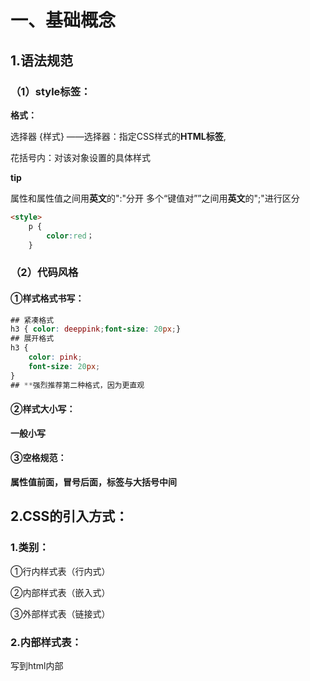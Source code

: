 # 一、基础概念

## 1.语法规范

### （1）**style标签：**

**格式：** 

选择器 {样式} ——选择器：指定CSS样式的**HTML标签**,

花括号内：对该对象设置的具体样式	

**tip**

属性和属性值之间用**英文**的":"分开
	   多个“键值对””之间用**英文**的";"进行区分

```html
<style>
    p {
        color:red；
    }
```



### （2）代码风格

#### ①样式格式书写：

```css
## 紧凑格式
h3 { color: deeppink;font-size: 20px;}
## 展开格式
h3 {
    color: pink;
	font-size: 20px;
}
## **强烈推荐第二种格式，因为更直观
```

#### ②样式大小写：

**一般小写**

#### ③空格规范：

**属性值前面，冒号后面，标签与大括号中间**



## 2.CSS的引入方式：

### 1.**类别**：

①行内样式表（行内式）

②内部样式表（嵌入式）

③外部样式表（链接式）

### 2.**内部样式表**：

写到html内部<style>中

tip:

理论上<style>可以放在HTML文档的**任何地方**，但**一般**放到**<head>**里面

### 3.**行内样式表**：            

在**元素标签内部**的style标签中设点CSS样式——适合修改**简单样式**

```css
<标签名 style="color: xx; font-size: xxpx;">青春不常在</标签名>
```

### 4.**外部样式表**：

样式单独写到**CSS文件**中，引入到HTML页面中使用——样式比较多

步骤：

①建立.css文件，里面**不写style标签**

②在HTML页面中，使用**<link>标签**引入这个文件

<link rel= "stylesheet" href="css文件路径">



| 样式表     | 优点                     | 缺点         | 使用情况     | 控制范围     |
| ---------- | ------------------------ | ------------ | ------------ | ------------ |
| 行内样式表 | 书写方便，权重高         | 结构样式混写 | 较少         | 控制一个界面 |
| 内部样式表 | 部分结构和样式相分离     | 没有彻底分离 | 较多         | 控制一个页面 |
| 外部样式表 | 完全实现结构和样式相分离 | 需要引入     | 最多（强推） | 控制多个页面 |





## 3.CSS的元素显示模式

### ①**块元素**：

常见有<h1>~<h6>、<p>、<div>、<ul>、<ol>、<li>等，**div标签**最典型？？》现在才CZHZ去HQ去问问·		`	·

特点：

- 自己**独占一行**
- 高，宽，外边距，内边距都**能调**
- 宽度默认为**父级宽度**100%
- 是一个容器及盒子，里面可以放**行内或块级**元素
- 文件类元素内不能使用块级元素，例如<p>不能放<div>

### ②**行内(内联)元素**：

常见有<a>、<strong>、<em>、<del>等

特点：

- 一行显示**多个**
- 高宽直接设置**无效**
- 默认宽度就是它**本身**内容的宽度
- 行内元素只能容纳**文本**或**其他行内元素**

**tip**

①链接内不能再放链接

②特殊情况链接 <a> 可以放块级元素，但是给<a> 转换一下块级模式最安全



### ③**行内块元素：**

<img /> 、 <input /> 、 <td>

特点：

- 和相邻行内元素（行内块）在一行，但是他们之间会有空白间隙。一行可以显示多个

- 默认宽度就是它本身内容的宽度

- 高度，行高、外（内）边距都可以控制

  | 元素模式       | 元素排列                     | 设置样式                   | 默认宽度         | 包含                             |
  | -------------- | ---------------------------- | -------------------------- | ---------------- | -------------------------------- |
  | **块级元素**   | 一行只能放**一个**块级元素   | **可以**设置宽度高度       | **容器的100%**   | 容器级可以包含**任何**标签       |
  | **行内元素**   | 一行可以放**多个**行内元素   | **不**可以直接设置高度宽度 | 他**本身**的宽度 | 容纳**文本**或则**其他行内标签** |
  | **行内块元素** | 一行可以放**多个**行内块元素 | **可以**设置宽度高度       | 他**本身**的宽度 |                                  |

  

### ④元素显示模式转换：

```css
display:block;
/* 行内元素转换为块元素 */
display:inline;
/* 块元素转换为行内元素 */
display:inline-block;
```

## 4.CSS的三大特性

### ①层叠性：

给相同样式时候，此时一个样式就会**覆盖（层叠）**另一个冲突的样式		

主要解决**样式冲突**问题

**原则：**

- 样式冲突，遵循的原则就是**就近原则**，哪个样式离结构近，就执行哪个
- 样式不冲突，不会层叠



### ②继承性：

​	**子标签**继承**父标签**某些样式（**text-，font-，line-，color**属性可以继承)

​	**行高的继承性：**

```css
body {
	font:12px/1.5 Microsoft YaHei;
}
/* 行高可以跟单位也可以不跟单位
   如果子元素没有设置行高，则会继承父元素的行高1.5
   此时子元素的行高是：当前子元素的文字大小的1.5倍
   body行高1.5这样写法最大优势是其中子元素可以根据自己文字大小调整行高*/
```



### ③优先级：

同个元素多个选择器，则执行**层叠性**

选择性不用，则根据**选择器权重**执行

| 选择器               | 选择器权重 |
| -------------------- | ---------- |
| 继承 或者 *          | 0，0，0，0 |
| 标签选择器           | 0，0，0，1 |
| 类选择器，伪类选择器 | 0，0，1，0 |
| ID选择器             | 0，1，0，0 |
| 行内样式 style""     | 1，0，0，0 |
| !important 重要的    | ∞无穷大    |

```css
div {
    color: pink!important	
}
```



 tip

①继承权重为0，注意看子类标签是否有选择器

②等级判断**从左往右**

③**继承<标签<类=伪类<ID<行内样式<!important**							  														

④权重叠加：**div ul li → 0，0，0，3**

​					  **.nav ul li → 0，0，1，2**

​					  **a:hover → 0，0，1，1**

​					  **.nav a → 0，0，1，1**

⑤只有涉及**复合选择器**时候在计算权重，基础选择器只考虑继承为0



## **5.元素的显示与隐藏**

**用处：**类似网站广告，当我们点击关闭就不见了，但是我们重新刷新页面，会重新出现

本质：**让一个元素在页面内隐藏或者显示出来**

### 1.display属性

用于设置一个元素应如何显示

display：none；隐藏对象

display：block；除了转换为块级元素之外，同时还有显示元素的意思

**display隐藏元素后，不在占有原来的位置**

### 2.visibility

用于指定一个元素应可见还是隐藏

| 语法                | 用法     |
| ------------------- | -------- |
| visibility：visible | 元素可视 |
| visibility：hidden  | 元素隐藏 |

**visibility隐藏元素后，继续占有原来的位置**

如果隐藏元素想要原来的位置，用visibility：hidden

如果隐藏元素不要原来的位置，用display：none（用处更多，重点）

### 3.overflow

| 语法             | 用法                         |
| ---------------- | ---------------------------- |
| overflow:visible | 不剪切内容也不添加滚动条     |
| overflow:auto    | 在需要时剪切内容并添加滚动条 |
| overflow:hidden  | 不显示超过对象尺寸的内容     |
| overflow:scroll  | 总是显示滚动条               |

若有定位的盒子，请慎用overflow：hidden 因为它会隐藏多余部分



# 二、样式

## 1.**背景样式**

### **①背景颜色**：

**background-color: xxx;** ——默认：transparent

### **②背景图片**：

**bakground-image: url();**

​	**优点**：适用于logo，装饰性小图片，超大图片，便于控制位置

### **③背景平铺**：

**background-repeat:**

**no-repeat**——默认情况下平铺

**repeat-x(y)**——沿xy轴平铺																																					

### **④背景图片的位置**：

**background-position: x y;**

**tip:** 可以使用**方位（上下左右）**名词或**精确单位（xxpx）**——**可混合**

方位单位：第二个参数**省略**的情况下，第二个为水平居中显示

精确单位省略时：未省略的为x轴，省略的为y轴水平居中

### **⑤背景图像固定（背景附着）** ：

background-attachment: **scroll/fixed**

### **⑥背景复合写法：**

**background：一般顺序是：颜色 图片地址 平铺 图像滚动 图片位置**

### **⑦背景色半透明：**

**background : rgba(x,x,x,x);**				

**tip:**最后一个为alpha透明度（0-1）

例如rgba(0, 0, 0, ,0.3 ),最后一个0.3的0可以省略写为（0，0，0，.3）

| 属性                  | 作用           | 值                                         |
| --------------------- | -------------- | ------------------------------------------ |
| background-color      | 背景颜色       | 预定义颜色值/十六进制/RGB代码              |
| background-image      | 背景图片       | url(图片路径)                              |
| background-repeat     | 是否平铺       | repeat/no-repeat/repeat-x/repeat-y         |
| background-position   | 背景位置       | length/position 分别是x和y坐标             |
| background-attachment | 背景附着       | scroll(背景滚动)/fixed(背景固定)           |
| 背景简写              | 书写更简单     | 背景颜色 图片地址 平铺 滚动 位置           |
| 背景色半透明          | 背景颜色半透明 | background:rgba(0,0,0,.3);后面必须是四个值 |



## 2.字体属性

### ①**字体系列**：

标签名 {font-family: xx;}

**tip**

- 各种字体之间必须使用**英文状态**下的逗号隔开

- 一般情况下，如果有**空格隔开的多个单词**组成的字体加**引号**.

- 尽量使用**系统默认自带字体**,保证在任何用户的浏览器中都能正确显示;

- 最常见的几个字体 : body {font-family: '**Microsoft YaHei,tahoma,arial, "Hiragino Sans GB'**;}

  

### ②**字体大小**：

标签名 {font-size: xxpx;}

tip

①**px**（像素）为常用单位

②尽量给**明确值**，默认字号大小不一定一样

③可以给**body**指定页面文字大小

④**标题标签**比较特殊，需**单独指定**文字大小



### ③字体粗细：

**font-weight :** 

**normal** （400）| **bold** （700）|  **bolder** | **lighter** | *number* 

用**类选择器**来变粗细（也可以strong）



### ④**文字样式**：

斜体：italic/normal——此属性多用于斜体恢复正常



### ⑤**字体的符合属性**:

body {font: font-style、font-weight、font-size/line-height、font- family}

tip:

顺序不能换，**样式、粗细、大小/行高、字体**（大小和字体必须有）

**行高可以跟单位也可以不跟单位**

| 属性        | 表示     | 注意点                                                       |
| ----------- | -------- | ------------------------------------------------------------ |
| font-size   | 字号     | 我们通常用的单位是px像素，-定要跟上单位                      |
| font-family | 字体     | 实际工作中按照团队约定来写字体                               |
| font-weight | 字体粗细 | 记住加粗是700或者bold不加粗是normal或者400记住数字不要跟单位 |
| font-style  | 字体样式 | 记住倾斜是italic不倾斜 是normal工作中我们最常用normal        |
| font        | 字体连写 | 1.字体连写是有顺序的不能随意换位置<br />2.其中字号和字体必须同时出现 |

### ⑥**文本颜色**：

标签名{color：属性值}

| 表示                     | 属性值                        |
| ------------------------ | ----------------------------- |
| 预定义的颜色值           | red,green,blue,pink           |
| 十六进制（开发最常用的） | #FF0000,#FF6600,#29D794       |
| RGB代码                  | rgb(255,0,0)或rgb(100%,0%,0%) |

### ⑦**对齐文本**：

left，right，center ——标签名{text-aligh：center}



### ⑧**装饰文本**：

标签名 {text-decoration: underline;}

| 属性值       | 描述                                          |
| ------------ | --------------------------------------------- |
| none         | 默认。没有装饰线（最常用）——取消a链接的下划线 |
| underline    | 下划线。链接a自带下划线（常用）               |
| overline     | 上划线。（几乎不用）                          |
| line-through | 删除线。（不常用）                            |



### ⑨**文本缩进**：标签名 {text-indent: xxpx/xxem}

tip

单位区别—**em**为相对单位（1em等于一个文字大小)



### ⑩**行间距**：

 标签名 {line-height:xxpx}

tip

**行高=文本高度+上间距+下间距**，

**测量方法**：第一行下沿到第二行最下沿

| 属性            | 表示     | 注意点                                               |
| --------------- | -------- | ---------------------------------------------------- |
| color           | 文本颜色 | 我们通常用 十六进制 比如而且是简写形式#fff           |
| text-aligh      | 文本对齐 | 可以设定文字水平的对齐方式                           |
| text-indent     | 文本缩进 | 通常我们用于段落首行缩进2个字的距离text-indent: 2em; |
| text-decoration | 文本修饰 | 记住 添加下划线 underline 取消下划线 none            |
| line-height     | 行高     | 控制行与行之间的距离                                 |



## 3.CSS用户界面样式

### **1.鼠标样式 cursor**

```css
标签名 {cursor :xxxx;}
```

| 属性值      | 描述      |
| ----------- | --------- |
| default     | 小白 默认 |
| pointer     | 小手      |
| move        | 移动      |
| text        | 文本      |
| not-allowed | 禁止      |



### **2.轮廓线 outline**

给表单添加 outline：0或者outline：none；样式之后，就可以去掉默认的蓝色边框了



### **3.防止拖拽文本域resize**

````css
textarea {resize:none;}
````



### **4..vertical-align属性**

图片、表单（行内块元素）和文字垂直对齐

| 值       | 描述                                 |
| -------- | ------------------------------------ |
| baseline | 默认。元素放在父元素的基线上。       |
| top      | 把元素的顶端于行中最高元素的顶端对齐 |
| middle   | 把此元素放置在父元素中部             |
| bottom   | 把元素的顶端与行中最低元素的顶端对齐 |



bug：图片底侧会有一个空白缝隙，原因是行内块元素会和文字的基线对齐

主要解决方法有两种

1.给图片添加**vertical-align：middle | top | bottom**等

2.把图片转换为块级元素 **display：block**



### 5.溢出的文字省略号显示

1.单行文本溢出显示省略号

```css
/* 1.先强制一行内显示文本 */
white-space:nowrap;(默认自动换行nox`rmal)(仅限汉字，数字不换行)
/* 2.超出的部分隐藏 */
overflow:hidden
/* 3.文字用省略号替代超出的部分 */
text-overflow:ellipsis
```

2.多行文本溢出显示省略号

多行文本溢出显示省略号,有较大兼容性问题,适合于webKit浏览器或移动端(移动端大部分是webkit内核)

```css
overflow: hidden;
text-overflow: ellipsis;
/* 弹性伸缩盒子模型显示 */
display: -webkit-boX ;
/* 限制在一个块元素显示的文本的行数 */
-webkit-line-clamp: 2;
/* 设置或检索伸缩盒对象的子元素的排列方式 */ 
-webkit-box-orient: vertical;
```

# 三、选择器

## 1.基础选择器

**包含：标签选择器、类选择器、id选择器、通配符选择器**

### 1.**标签选择器**：

```css
标签名 {样式}
```

### 2.**类选择器**：

```css
.类名 {属性1：属性值1;……} 
/* 类名自定义不可为标签名最好英文字母，需要class属性调用class类 */
```

**口诀**：**样式点定义，结构类(class)调用，一个或多个**，开发最常用	

```css
<div class="类名1 类名2">xx</div>
```

### 3.**id选择器**：

```css
#类名 {属性1：属性值1;……}
```

**tip**

id选择器**口诀**:样式#定义， 结构id调用，只能调用一次，别人切勿使用

### 4.**通配符选择器**：

```css
* {属性1：属性值1;……}
/* 表示选取所有标签 */
```

| 基础选择器   | 作用                          | 特点                               | 使用情况     | 用法               |
| ------------ | ----------------------------- | ---------------------------------- | ------------ | ------------------ |
| 标签选择器   | 可以选出所有相同的标签，比如p | 不能差异化选择                     | 较多         | p {color :red;}    |
| 类选择器     | 可以选出1个或者多个标签       | 可以根据需求选择                   | 非常多       | .nav {color: red;} |
| id选择器     | 一次只能选择1个标签           | ID属性只能在每个HTML文档中出现一次 | 一般与js搭配 | #nav {color: red'} |
| 通配符选择器 | 选择所有的标签                | 选择的太多，但部分不需要           | 特殊情况使用 | *{color: red;}     |



## 2.复合选择器

### ①**后代选择器**:

适用于选择父元素的子元素

```css
外层标签 内层标签 {样式声明}
```

若标签名相同可以用**类名**区别，再用**后代选择器**

```css
ol li {
	color: pink;
}
# 选择ol的li，但不会改变li里面的后代
ol li a {
	color: red;
}
# li的后代a，
```

```css
/* 去掉li前面小圆点的方法 */
li {
    list-style: none;
}
```

### ②**子选择器**：

选择元素1的直接子元素（亲儿子）

元素1>元素2 { 样式声明 }

```css
.hot>a {
	color: red;
}
```



### ③**并集选择器**：

选择多组标签，定义相同标签

标签名，标签名 { 样式声明 }

```css
div,p {
    color: pink
}
```



### ④伪类选择器：

给某些选择器添加特殊的效果

最大特点：**有 “:”**

**链接伪类选择器**

```css
a:link  /* 选择所有未被访问的链接 */
a:visited /* 选择所有已被访问的链接 */
a:hover /* 选择鼠标指标位于其上的链接 */
a:active /* 选择活动链接(鼠标按下未弹起的链接)
```

````css
/* 先给链接样式（链接不随body的更改而更改） */
a {
    color: gray;
}
 /*链接伪类选择器，鼠标经过*/
a:hover {
    color: red; 
}
````



**tip**

按**LVHA**顺序输入，否则无效	

​		:focus 伪类选择器——焦点就是光标

```css
input:focus {
    background-color;yellow;
}
```



| 选择器         | 作用                   | 特征             | 使用情况 | 隔开符号及用法                      |
| -------------- | ---------------------- | ---------------- | -------- | ----------------------------------- |
| 后代选择器     | 用于选取后代元素       | 可以子孙后代     | 较多     | 符号是空格，.nav p                  |
| 子代选择器     | 选取最近一级元素       | 只选亲儿子       | 较少     | 符号是大于，.nav>p                  |
| 并集选择器     | 选择某些样式一样的元素 | 可以用于集体声明 | 较多     | 符号是逗号，.nav,.header            |
| 链接伪类选择器 | 选择不同状态的链接     | 跟链接相关       | 较多     | 重点记住 a{}和a:hover实际开发的写法 |
| :focus选择器   | 选择获得光标的表单     | 跟表单相关       | 较少     | input:focus记住这个写法             |



## 3.新增选择器

### 1.属性选择器

属性选择器可以根据元素特定属性的来选择元素。 这样就可以不用借助于类或者id选择器。

**注意：类选择器、属性选择器、伪类选择器，权重为 10。** 

```css
/* 存在 title 属性的 <a> 元素 */
a[title] {
  color: purple;
}

/* 存在 href 属性并且属性值匹配"https://example.org"的 <a> 元素 */
a[href="https://example.org"]
{
  color: green;
}

/* 存在 href 属性并且属性值包含"example"的 <a> 元素 */
a[href*="example"] {
  font-size: 2em;
}

/* 存在 href 属性并且属性值结尾是".org"的 <a> 元素 */
a[href$=".org"] {
  font-style: italic;
}

/* 存在 class 属性并且属性值包含单词"logo"的<a>元素 */
a[class~="logo"] {
  padding: 2px;
}
```



### 2.结构伪类选择器

结构伪类选择器主要根据文档结构来选择器元素， 常用于根据父级选择器里面的子元素 

nth-child（n） 选择某个父元素的一个或多个特定的子元素（重点）	

```css
标签名 标签名:nth-child(n)
```

- n 可以是数字，关键字和公式
- n 如果是数字，就是选择第 n 个子元素， 里面数字从1开始…
- n 可以是关键字：even 偶数，odd 奇数
- n 可以是公式：常见的公式如下 ( 如果n是公式，则从0开始计算，但是第 0 个元素或者超出了元素的个数会被忽略 ) 

区别：

1. nth-child 对父元素里面所有孩子排序选择（序号是固定的）  先找到第n个孩子，然后看看是否和E匹配

2. nth-of-type 对父元素中指定的子元素排序后再找第几个

   

### 3.伪元素选择器（重点） 

伪元素选择器可以帮助我们利用CSS创建新标签元素，而不需要HTML标签，从而简化HTML结构。 

```css
element::before /* 在元素内部的前面插入内容 */
element::after /* 在元素内部的后面插入内容 */
```

注意

- before 和 after 创建一个元素，但是属于行内元素，该元素在文档树中是找不到的，所以我们称为伪元素

- before 在父元素内容的前面创建元素，after 在父元素内容的后面插入元素

- 伪元素选择器和标签选择器一样，权重为 1

  

  ```css
  p::before {  
      position: absolute;  right: 20px; 
      top: 10px;  content: '\e91e';  font-size: 20px; }
  /* 当我们鼠标经过了 土豆这个盒子，就让里面before遮罩层显示出来 */
  .tudou:hover::before { 
      /* 而是显示元素 */
  	display: block; 
  } 
  ```
  
  

# 四、网页布局

## 1.盒子模型

### **①边框：**

```css
border : border-width || border-style || border-color
```

| 属性         | 作用               |
| ------------ | ------------------ |
| border-width | 边框粗细，单位是px |
| border-style | 边框款式           |
| border-color | 边框颜色           |



简写：**border: 1px solid red;**

注：边框会影响盒子**实际大小**  解决办法①**不量**边框，②**减去**边框宽度



### **②内边距**：

**padding**用于设置盒子的内边距，即边框与内容的距离

| 属性           | 作用     |
| -------------- | -------- |
| padding-left   | 左内边距 |
| padding-right  | 右内边距 |
| padding-top    | 上内边距 |
| padding-bottom | 下内边距 |



| 值的个数                   | 表达意思                                           |
| -------------------------- | -------------------------------------------------- |
| padding:5px                | 1个值，上下左右为5px                               |
| padding:5px 10px           | 2个值，上下5px，左右10px                           |
| padding:5px 10px 20px      | 3个值，上5px，左右10px，下20px                     |
| padding:5px 10px 20px 30px | 4个值，上5px，右10px，下20px，左30px（顺时针记忆） |

tip：**内边距会影响盒子大小，同边框处理方法**

​		盒子内**文字不一样多**，给padding值，让其相等

​		如果盒子本身没有指定width/height属性，则此时padding**不会撑开**盒子大小



### **③外边距**：

**margin**设置元素与其他元素之间的距离

| 属性          | 作用     |
| ------------- | -------- |
| margin-left   | 左外边距 |
| margin-right  | 右外边距 |
| margin-top    | 上外边距 |
| margin-bottom | 下外边距 |

简写同padding

外边距可以使块级盒子水平居中

步骤①盒子必须**指定宽度**

​	   ②盒子的左右外边距，设为**auto**——margin: 0 auto

行内元素或者行内块元素水平居中：给其父元素添加 text-aligh: center



### ④外边距合并：

①相邻块级元素垂直外边距合并问题：上下元素margin，不是之和而是取较大值

解决方法：尽量只给一个盒子添加margin值

②嵌套块元素垂直外边距的塌陷问题：

​	嵌套块元素，父元素，子元素都有上外边框，此时父元素会塌陷较大的外边距值

​	解决方法：①可以为父元素定义上边框

​					  ②可以为父元素定义为内边距

​					  ③可以为父元素添加overflown;hidden



### ⑤清除内外边距

```css
/* 是css的第一行代码 */
* {
    padding: 0;
    margin: 0;
}
```



### ⑥圆角边框

```css
border-radius：length	
/* length的参数值可以为数值或百分比的形式 
   正方形：做圆，把数值改为边长的一半，或直接写成50%
   圆角矩形：设置为高度的一般即可
   简写属性：左上、右上、右下、左下（顺时针）
   可以分开写：例如：border-top-left-radius 左上 */
```



### ⑦盒子阴影

```css
box-shadow: h-shadow v-shadow blur spread color inset;
```

| 值       | 描述                                   |
| -------- | -------------------------------------- |
| h-shadow | 必需。水平阴影的位置。允许负值         |
| v-shadow | 必需。垂直阴影的位置。允许负值         |
| blur     | 可选。模糊距离——虚实                   |
| spread   | 可选。阴影的尺寸——大小                 |
| color    | 可选。阴影的颜色。请参阅CSS颜色值      |
| inset    | 可选。将外部阴影（outset）改为内部阴影 |



**tip**

**默认是outset，但不可以写这个单词，否则阴影无效**

**盒子阴影不占用空间，不影响其他盒子排列**



```css
/* 原先盒子没有影子，当我们鼠标经过盒子就添加阴影效果 */
div:hover {
    box-shadow: h-shadow v-shadow blur spread 
}
```

### **⑧文字阴影**

| h-shadow | v-shadow | blur | color |
| -------- | -------- | ---- | ----- |

  

###  ⑨总结

**Q1.布局为啥用不同盒子，我只想用div？**

**A1:**标签都是有语义的，合理的地方用合理的标签。比如产品标题就用 **h** ，大量文字段就用 **p**

**Q2:类名为什么这么多？**

**A2:**给盒子起名字，可以更好的找到这个盒子，选取盒子方便，总有更简单的方法实现

**Q3:到底用margin还是padding？**

**A3:**大部分情况两个可以混用，两者各有优缺点，但根据实际情况，总有最简单的方法

例如：padding，避免撑大，改用margin

**Q4:**自己做没有思路？

**A4:**先观察布局，先模仿再写出自己的风格



## 2.标准流：

标签按照规定好默认方式排列

- 块级元素会独占一行，从上向下排序排列
- 行内元素会按照顺序，从左到右排序排列，碰到父元素边缘则自动换行

## 3.浮动:

**float属性**用于创建浮动框，将其移动到一边，知道左边缘或右边缘触及包含块或另一个浮动框的边缘

**最典型应用**：把多个块级元素一行内排列显示

**网页布局第一准则**：多个块级元素纵向排列找标准流，多个块级元素横向排列找浮动

```css
选择器 { float: 属性值; }
```

| 属性值 | 描述                   |
| ------ | ---------------------- |
| none   | 元素不浮动(**默认值**) |
| left   | 元素向**左**浮动       |
| right  | 元素向**右**浮动       |

### ③浮动特性

**脱标**：1.脱离标准普通流的控制（浮）移动到指定位置（动）

​		   2.浮动盒子**不再保留原先的位置**

**一行显示：**1.如果多个盒子都设置了浮动，则他们会按照属性值						**一行内显示并且顶端对齐排列**

​				   2.浮动元素是**互相贴靠**在一起的(不会有缝隙)，如果父							级宽度装不下这些浮动的盒子，多出的盒子会**另起一							行**显示

**行内块：**1.如果行内元素有了浮动，则不需要转换块级/行内块元						素就可以直接给高度和宽度了

​				2.如果块级盒子没有设置宽度，默认宽度和父级一样						  宽，但是添加浮动后，它的大小根据内容而定

### ④浮动布局注意点

**1、浮动和标准流的父盒子搭配**

**先用标准流的父元素排列上下位置，之后内部子元素采取浮动排列左右位置**

**2、一个元素浮动了，理论上其他的兄弟元素也要浮动**

​	一个盒子里面有多个子盒子，如果其中一个盒子浮动了，其他兄弟也应该浮动，以防止引起问题

**浮动的盒子只会影响浮动盒子后面的标准流，不会影响前面的标准流**

### ⑤清除浮动

**目的**：父盒子没有高度，由于浮动元素不再占用原文档流的位置，所以它对后面的元素排版产生影响

**本质**：清除浮动元素脱标造成的影响

**语法**：

```css
选择器 {clear:left/right/both}
```

**策略**：闭合浮动，只让浮动在父盒子内部影响，不影响父盒子外面的其他盒子

**方法**：1.额外标签法：也叫隔墙法

```css
<div class="clear"></div>
或者其他标签例如（<br/ >）
## 新增的元素必须是块级元素
```



​		   2.父级添加overflow属性

```css
.box {
   overflow:hidden
}
```

​		   3.父级添加after伪元素

优点 :没有增加标签，结构更简单

缺点:照顾低版本浏览器

代表网页:百度、淘宝网、网易等

```css
.clearfix::after {
    content: "";
    display: block;
    height: 0;
    clear: both;
    visibility: hidden;
}
.clearfix {
    zoom: 1;
}
```



​		   4.父级添加双伪元素

```css
.clearfix::before,
.clearfix::after {
    content: "";
    display: block;
    height: 0;
}

.clearfix::after {
    clear: both;
}

.clearfix {
    zoom: 1;
} 
```

总结：

①父级没高度

②子盒子浮动了

③影响下面布局了，我们就应该清除浮动了

| 清除浮动的方式       | 优点               | 缺点                             |
| -------------------- | ------------------ | -------------------------------- |
| 额外标签法（隔墙法） | 通俗易懂，书写方便 | 添加许多无意义标签，结构化较差   |
| 父级overflow:hidden; | 书写简单           | 溢出隐藏                         |
| 父级after伪元素      | 结构语义化正确     | 由于IE6-7不支持:after,兼容性问题 |
| 父级双伪元素         | 结构语义化正确     | 由于IE6-7不支持:after,兼容性问题 |







## 4.定位

#### 1.作用：

##### 让盒子自由的在某个盒子内移动位置或者固定屏幕中某个位置，并且可以压住其他盒子

①某个元素可以自由的在一个盒子内移动位置，并且压住其他盒子

②当我们滚动窗口的时候，盒子是固定屏幕某个位置的

#### 2.定位组成

##### **定位**：

将盒子**定**在某个位置，所以**定位也是在摆放盒子**，**按照定位的方式移动盒子**

**定位=定位模式+边偏移**

##### **定位模式**

用于指定一个元素在文档中的定位方式。**边偏移**则决定了该元素的最终位置

定位模式决定元素的定位方式，它通过CSS的position属性来设置，可分为四个

| 值       | 语义         |
| -------- | ------------ |
| static   | **静态**定位 |
| relative | **相对**定位 |
| absolute | **绝对**定位 |
| fixed    | **固定**定位 |



###### **①静态定位**

约等于标准流，无边偏移



###### **②相对定位**

1.它是相对于自己原来的位置来移动的

（**移动位置的时候参照点是自己原来的位置**）

2.**原来**在标准流的**位置**继续占有，后面盒子仍然以标准流的方式对待它**（不脱标，继续保留原来位置）**	

典型应用：给绝对值当父元素



###### **③绝对定位**

1.**绝对定位**是元素移动位置时候，是相对于它**祖先元素**来说的（拼爹型）

2.如果**没有祖先元素**或**祖先元素没有定位**（相对、绝对、固定定位），则以浏览器为准定位	

3.绝对定位**不占有原有位置**（**脱标**）



###### ④子绝父相

口诀：**子级是绝对定位的话，父级要用相对定位**

①子级绝对定位，不会占有位置，可以放到父盒子里面的任何一个地方，不会影响其他的兄弟盒子

②父盒子需要加定位限制子盒子在父盒子内显示

③父盒子布局时，需要占有位置，因此父亲只能是相对定位

 总结：**因为父级需要占有位置，因此时相对定位，子盒子不需要占有位置，则是绝对定位**



###### ⑤固定定位

**固定定位**是元素**固定于浏览器可视区的位置**。主要使用位置：可以在浏览器页面滚动时元素的位置保持不动

语法：

```css
选择器 {position:fixed;}
```

**特点：**

1.以**浏览器的可视窗口**为参照点移动元素。

**·**跟父元素无关

**·**不随滚动条滚动

2.固定定位**不占有原先位置**

注：固定定位也是**脱标**的，其实固定定位也可以看作是一种特殊的绝对定位



###### ⑥粘性定位

粘性定位可以被认为是相对定位和固定定位的混合

语法：

```css
选择器 {position:sticky;
    top:10px;}
```

特点：

1.以浏览器的可视窗口为参照点移动元素（固定定位特点）

2.粘性定位**占有原先位置**（相对定位特点）

3.必须添加top、left、right、bottom其中一个才有效

跟页面滚动搭配使用。兼容性较差，IE不支持



###### **小技巧：**

**贴近版心对齐：**

1.让固定定位的盒子left：50%。走到浏览器可视区（也可以看作版心）

2.让固定定位的盒子margin-left：版心宽度的一半距离。多走版心宽度一半的距离

就可以让固定定位的盒子贴着版心右侧对齐了。	



**绝对定位的盒子居中**

加了绝对定位的盒子不能通过 margin：0 auto；水平居中，但可以通过计算实现水平和垂直居中

left：50%（父容器的一半）+ margin-left：-100px（向左走半个定位盒子的宽度）



**先左后右，先上后下**

如果一个 盒子既有left属性也有right属性，

则默认会执行left属性同理top bottom 会执行 top



**定位特殊特性**

绝对定位和固定定位也和浮动类似

​	1.行内元素添加绝对或者固定定位，可以直接设置高度和宽度

​	2.块级元素添加绝对或者固定定位，不过不给宽度或高度，默认大小是内容大小



**绝对定位（固定定位）会完全压住盒子**

浮动元素不同，只会压住它下面标准流的盒子，但是不会压住下面标准流盒子里面的文字（图片）

绝对定位（固定定位）会完全压住标准流盒子所有内容

浮动之所以不会压住文字,因为浮动产生的目的最初是为了做文字环绕效果的。文字会围绕浮动元素



**定位的叠放次序 z-index**

```css
选择器 {z-index:1;}
```

- 数值可以是正整数、负整数、0，默认是auto，数值越大，盒子越靠上
- 如果属性值相同，按照书写顺序，后来居上
- 数字后面不能加单位
- 只有定位的盒子才有z-index属性



##### **边偏移**

定位的盒子移动到最终位置。有top、bottom、left、right

| 边偏移属性 | 实例        | 描述                                                   |
| ---------- | ----------- | ------------------------------------------------------ |
| **top**    | top:80px    | **顶部偏移量**，定义元素相对于其父元素**上边线的距离** |
| **bottom** | bottom:80px | **底部偏移量**，定义元素相对于其父元素**下边线的距离** |
| **left**   | left:80px   | **左部偏移量**，定义元素相对于其父元素**上边线的距离** |
| **right**  | right:80px  | **右部偏移量**，定义元素相对于其父元素**上边线的距离** |



##### **总结**

| 定位模式             | 是否脱标             | 移动位置               | 是否常用   |
| -------------------- | -------------------- | ---------------------- | ---------- |
| static静态定位       | 否（占有位置）       | 不能使用边偏移         | 很少       |
| **relative相对定位** | **否（占有位置）**   | **相对于自身位置移动** | **常用**   |
| **absolute**         | **是（不占有位置）** | **带有定位的父级**     | **常用**   |
| **fixed**            | **是（不占有位置）** | **浏览器可视区**       | **常用**   |
| sticky               | 否（占有位置）       | 浏览器可视区           | 当前阶段少 |



**1.标准流：**可以让盒子上下排列或者左右排列，**垂直的块级盒子显示就用标准流布局**

**2.浮动：**可以让多个块级元素一行显示或者左右对齐盒子，**多个块级盒子水平显示就用浮动布局**

**3.定位：**定位最大的特点就是有层叠的概念，就是可以让多个盒子前后叠压显示，**如果元素自由在某个盒子内移动就用定位布局**



**两个大特点**

​	**1.是否占有位置（脱标） **

​	**2.以谁为基准点移动位置**



## 5.flex布局

```css
display:flex
```

### 1.flex布局父项常见属性

 flex-direction :设置主轴的方向
		justify-content :设置主轴上的子元素排列方式
		flex-wrap :设置子元素是否换行
		align-content :设置侧轴上的子元素的排列方式(多行)
		align-items :设置侧轴上的子元素排列方式(单行)
		flex-flow :复合属性,相当于同时设置了flex-direction 和flex-wrap

#### ① **flex-direction :设置主轴的方向**

主轴与侧轴：行与列，x轴与y轴

- 默认主轴方向就是x轴方向，水平向右
- 默认侧轴方向就是y轴方向，水平向下

| 属性值         | 说明           |
| -------------- | -------------- |
| **row**        | 默认值从左到右 |
| row-reverse    | 从右到左       |
| **column**     | 从上到下       |
| column-reverse | 从下到上       |





#### ②justify-content 设置主轴上的子元素排列方式

注意：使用前要确定好主轴

| 属性值            | 说明                                            |
| ----------------- | ----------------------------------------------- |
| **flex-start**    | **默认值 从头部开始 如果主轴是x轴，则从左到右** |
| flex-end          | 从尾部开始排列                                  |
| **center**        | **居中对齐（如果主轴是x轴则水平居中）**         |
| **space-around**  | **平分剩余空间**                                |
| **space-between** | **先两边贴边 在平分剩余空间（重要）**           |



#### ③flex-wrap设置子元素是否换行

默认情况下，项目都排在一条线上，默认不换行

| 属性值   | 说明           |
| -------- | -------------- |
| nowrap   | 默认值，不换行 |
| **wrap** | **换行**       |



#### ④align-items设置侧轴上的子元素排列方式（单行）

| 属性值         | 说明                         |
| -------------- | ---------------------------- |
| **flex-start** | **从上到下**                 |
| flex-end       | 从下到上                     |
| **center**     | **挤在一起居中（垂直居中）** |
| **stretch**    | **拉伸（默认值）**           |



#### ⑤align-content设置侧轴上的子元素排列方式（多行）

| 属性值            | 说明                                    |
| ----------------- | --------------------------------------- |
| **flex-start**    | **从上到下**                            |
| flex-end          | 从下到上                                |
| **center**        | **在侧轴中间显示**                      |
| **space-around**  | **子项在侧轴平分剩余空间**              |
| **space-between** | **子项在侧轴先两边贴边 在平分剩余空间** |
| **stretch**       | **设置子项元素高度平分父元素高度**      |

#### **总结：align-conten和align-items区别**

- align-items适用于单行情况下，只有上对齐、下对齐、居中和拉伸
- align-content适应于**换行**（多行）的情况下（单行情况下无效）可以设置上对齐、下对齐、居中、拉伸以及平均分配剩余空间等属性值
- 总结就是：单行找 align-items   多行找 align-content

flex-flow

flex-flow属性是flex-direction和flex-wrap属性的复合属性

```css
flex-flow:row wrap
/* flex-direction:设置主轴方向
   justify-content:设置主轴上的子元素排列方式
   flex-wrap:设置子元素是否换行
   align-content:设置侧轴上的子元素的排列方式(多行)
   align-items:设置侧轴上的子元素的排列方式(单行)
   flex-flow:复合属性,相当于同时设置了flex-direction和flex-wrap
*/
```

### 2.flex布局子项常见属性

#### **1.flex属性：**

定义子项目分配剩余空间，用flex来表示占多少**份数**(固定其他几个，剩下的平均分配剩余空间)

```css
.item {
	flex:<number>;
	/*default 0 */
}
```

#### **2.align-self控制子项自己在侧轴上的排列方式**

align-self属性允许单个项目有与其他项目不一样的对齐方式，可覆盖align-items属性，默认值atuo，表示继承父元素的align-items属性，如果没有父元素，则等同于stretch

#### **3.order属性定义项目的排列顺序**

数值越小，排列越靠前，默认为0

注意：和z-index不一样



## 6.常见布局技巧

### 1.margin负值的运用

用处：**避免边框重合**

①让每个盒子margin往左侧移动-1px正好压住相邻盒子边框（先**浮动**靠		齐再**左**移）

②鼠标经过某个盒子的时候，提高当前盒子的层级即可（如果没有定		位，则加相对定位（保留位置），如果有定位，则加z-index

```css
ul li {
            list-style: none;
            float: left;
            margin: -1px;
            width: 300px;
            height: 600px;
            border: 1px solid blue;
            background-color: pink;
        }

        ul li:hover {
            position: relative;
            border: 1px solid orange;
```



### 2.文字围绕浮动元素

利用好浮动左图右文字

### 3.行内块的巧妙运用

```css
<!DOCTYPE html>
<html lang="en">

<head>
    <meta charset="UTF-8">
    <meta name="viewport" content="width=device-width, initial-scale=1.0">
    <title>Document</title>
    <style>
        * {
            padding: 0;
            margin: 0;
        }

        .box {
            text-align: center;
        }

        .box a {
            display: inline-block;
            width: 36px;
            height: 36px;
            background-color: bisque;
            border: 1px solid #9b9494a8;
            text-align: center;
            line-height: 36px;
            text-decoration: none;
            color: black;
        }

        .box input {
            height: 36px;
            width: 45px;
            border: 1px solid #ccc;
            outline: none;
        }

        .box .current,
        .box .elp {
            background-color: #fff;
            border: none;
        }

        .box .prev,
        .box .next {
            width: 85px;
        }
    </style>
</head>

<body>
    <div class="box">
        <a href="#" class="prev">&lt;&lt;上一页</a>
        <a href="#" class="current">1</a>
        <a href="#">2</a>
        <a href="#">3</a>
        <a href="#">4</a>
        <a href="#">5</a>
        <a href="#">6</a>
        <a href="#">7</a>
        <a href="#" class="elp">…</a>
        <a href="#" class="next">&gt;&gt;下一页</a>
        到第
        <input type="text">
        页
        <button>确定</button>
    </div>

</body>

</html>
```



### 4.CSS三角强化

```css
width: 0;
height: 0;
border-color: transparent red transparent transparent;
border-style: solid;
border-width: 22px 8px 0 0;
```

# 五、思路与规范

## 1.CSS属性书写顺序

**1.布局定位属性**：

**display / position / float / clear / visibility / overflow**

​	(建议**display**第一个写，毕竟关系到模式)

**2.自身属性 ：**

**width / height / margin / padding / border / background**

**3.文本属性：**

**color / font / text-decoration / text-aligh / vertical-aligh / white-space/break-word**

**4.其他属性(CSS3):**

**content / cursor / border-radius / box-shadow / text-shadow / background:linear-gradient**

## 页面布局整体思路

1.必须确定页面的版心（可视区），测量可知

2.分析页面中的行模块，行模块中的列模块，页面布局第一准则

3.一行中的列模块经常浮动布局，先确定**每个列的大小**，之后确定**列的位置**，页面布局第二准则

4.制作HTML结构。先有结构，再有样式，结构永远最重要

5.先理清**布局结构！**

# 补充

## 1.**单行文字垂直居中**：

让文字的行高等于盒子的高度

## 2.CSS初始化（CSS reset）

## 3.CSS三角

```css
<style>
.box1 {
     position: relative;
     width: 300px;
     height: 300px;
     background-color: blue;
     margin: 200px auto;
}


.box2 {
     position: absolute;
     top: -53px;
     right: 40px;
     height: 0;
     width: 0;
     border-top: 30px solid transparent;
     border-bottom: 30px solid blue;
     border-left: 30px solid transparent;
     border-right: 30px solid transparent;
}
</style>


<body>
    <div class="box1">
        <div class="box2"></div>
    </div>

</body>
```



## 4.字体图标

### 1.**使用场景：**

主要用于显示网页中通用、常用的一些小图标

### 2.**本质：**

字体图标（iconfont）——展示的是图标，本质上属于**字体**

### **注意：**

但不能替代精灵图，只是对工作中图标部分技术的提升和优化

### **总结：**

1.如果遇到一些结构和样式比较简单的小图标，将就用字体图标

2.如果遇到一些结构和样式复杂一点的小图片，就用精灵图

使用过程：下载→引入→追加

### 步骤

#### **下载**

推荐下载网站：

icomoon字库：http://icomoon.io

阿里iconfont字库: htttp://www.iconfont.cn/



#### **引入**

- 将font文件夹复制到根目录（不要删除，后面还有用）
- 在全局声明字体：简单理解把这些字体文件通过css引入页面中
- 将图标里的小框框复制到body标签内
- 指定字体（font-family：icomoon）



#### **追加**

添加新的字体图标到原来的字体文件中

把压缩包里面的**selection.json重新上传**，然后选中自己想要的图标，重新下载压缩包，并替换原先的文件

## 5.精灵图

精灵图是有诸多**优点**的，但是**缺点**很明显

1.图片文件还是比较大的

2.图片本身放大和缩小都会失真

3.一旦图片制作完毕想要更换非常复杂

**总结**：

1.精灵图主要针对于小的背景图片使用

2.主要借助于背景位置来实现——**background-position**

3.一般情况下精灵图都是负值（千万注意网页的坐标：x向右为正，y向下为正）

## 6.PS切图

### **1.图层切图**

#### **最简单的切图方式：右击图层→快速导出为PNG**

但是很多情况下，我们需要合并图层再导出

①选中需要的图层：图层菜单→合并图层（ctrl+e）

②右击→快速导出为png

### **2.切片切图**

#### 	**1.利用切片选中图片**

利用切片工具手动划出

#### 	 **2.导出选中的图片**

文件菜单箭头导出→存储为web所用的格式→选择我们要的格式→存储

#### 	  3.PS插件切图

## 7.几个特殊符号的用法

①多个相同标签，**标签名*n**

②父子级标签，**标签名1>标签名2**，**例如ul>li**

③兄弟级标签，**标签名1+标签名2**,**例如div+p**

④类名与id名，可在html中直接用，**标签名.类名和标签名#id名**

⑤$，有顺序的排列，例如p.demo$*5，从1到5排列

⑥生成标签内部写内容，用{}，例如div{我是谁}
